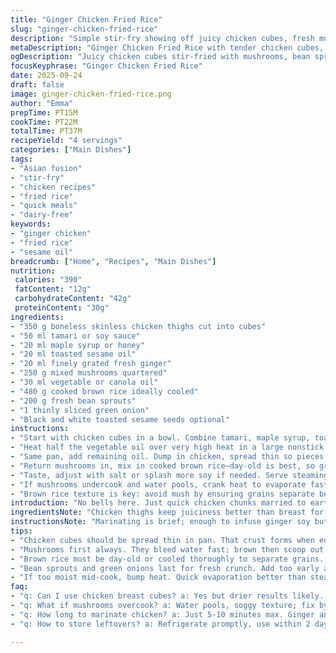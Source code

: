 ```yaml
---
title: "Ginger Chicken Fried Rice"
slug: "ginger-chicken-fried-rice"
description: "Simple stir-fry showing off juicy chicken cubes, fresh mushrooms, crisp bean sprouts, and just a hint of ginger, all tossed with nutty sesame oil and a tangy soy-honey glaze. Brown rice holds it all together with chew and bite, making a wholesome, no-dairy meal with a touch of crunch from sesame seeds. Quick and flexible for weeknights or brunch. No eggs, no fuss."
metaDescription: "Ginger Chicken Fried Rice with tender chicken cubes, crisp mushrooms, fresh bean sprouts; tossed in soy-honey glaze and nutty sesame oil for quick Asian fusion meals"
ogDescription: "Juicy chicken cubes stir-fried with mushrooms, bean sprouts, and brown rice; coated in a ginger soy glaze. Fast, flexible, packed with texture and punch."
focusKeyphrase: "Ginger Chicken Fried Rice"
date: 2025-09-24
draft: false
image: ginger-chicken-fried-rice.png
author: "Emma"
prepTime: PT15M
cookTime: PT22M
totalTime: PT37M
recipeYield: "4 servings"
categories: ["Main Dishes"]
tags:
- "Asian fusion"
- "stir-fry"
- "chicken recipes"
- "fried rice"
- "quick meals"
- "dairy-free"
keywords:
- "ginger chicken"
- "fried rice"
- "sesame oil"
breadcrumb: ["Home", "Recipes", "Main Dishes"]
nutrition: 
 calories: "390"
 fatContent: "12g"
 carbohydrateContent: "42g"
 proteinContent: "30g"
ingredients:
- "350 g boneless skinless chicken thighs cut into cubes"
- "50 ml tamari or soy sauce"
- "20 ml maple syrup or honey"
- "20 ml toasted sesame oil"
- "20 ml finely grated fresh ginger"
- "250 g mixed mushrooms quartered"
- "30 ml vegetable or canola oil"
- "480 g cooked brown rice ideally cooled"
- "200 g fresh bean sprouts"
- "1 thinly sliced green onion"
- "Black and white toasted sesame seeds optional"
instructions:
- "Start with chicken cubes in a bowl. Combine tamari, maple syrup, toasted sesame oil, and ginger separately. Pull out 20 ml of this liquid, toss with chicken to marinate briefly, 5-10 minutes max. Reserve rest of sauce for later."
- "Heat half the vegetable oil over very high heat in a large nonstick skillet. Mushrooms go in first; sizzle until nicely browned, releasing earthiness but not soggy. Season with salt and pepper. Once edges crisp, scoop out; keep plate nearby."
- "Same pan, add remaining oil. Dump in chicken, spread thin so pieces get caramelized crust, maybe 7-9 minutes. Stir only after firm edges form; watch juices clear but don't dry out."
- "Return mushrooms in, mix in cooked brown rice—day-old is best, so grains separate. Toss aggressively to break up clumps. Bean sprouts and green onion follow, give fresh crunch and brightness. Pour in reserved sauce, toss hard to coat everything evenly, heat through until aroma hits peak pot-pouring moment."
- "Taste, adjust with salt or splash more soy if needed. Serve steaming in bowls, sprinkle with toasted sesame seeds for nutty pop and slight bitterness contrast."
- "If mushrooms undercook and water pools, crank heat to evaporate fast or drain excess. Chicken overcooked means tough bites; keep an eye early on and trust the smell and color. Using tamari is fine for gluten-free swap."
- "Brown rice texture is key: avoid mush by ensuring grains separate before adding to pan. Leftover rice from the fridge is gold here."
introduction: "No bells here. Just quick chicken chunks married to earthy mushrooms and zingy ginger, swimming in a mix of soy, honey, and smoky sesame oil. Brown rice with chew—not that mushy stuff—rolling with fresh bean sprouts that crackle under teeth. I skip the eggs usually; nothing lost. No weird steps; straightforward ‘put it all together and watch it sing’ kinda meal. This isn’t delicate fine dining. It’s get-your-hands-dirty stir-fry that hits the right textures and smells. Learned from slipping too much soy one time—balance is everything. Crisp mushrooms before chicken, or risk them turning to rubber. Toss the rice cold, else mush city. A quick meal that does not run from flavor or texture."
ingredientsNote: "Chicken thighs keep juiciness better than breast for frying—less dry mess. Tamari works well if you want gluten-free; else regular soy sauce or even coconut aminos for subtle sweetness. Maple syrup replaces honey easily, just a hint less sticky, more woodsy flavor. Fresh ginger’s non-negotiable here; powdered ginger jars just don’t pop. Mushrooms? I switch between cremini and white button depending on price or freshness. Vegetable oil must withstand high heat—avoid olive oil here. Brown rice is best pre-cooked and cooled, to keep grains from sticking together. Bean sprouts add freshness and crunch; skip if unavailable but expect less texture contrast. Green onions are last-minute brightness—don’t overcook."
instructionsNote: "Marinating is brief; enough to infuse ginger soy but prevent chicken from steaming in sauce. Mushrooms go in first because they need longer to brown and avoid soggy outcomes—most people skip this and regret it when everything looks wet. Use a large nonstick pan to prevent sticking and uneven cooking. Brown rice should be as dry as possible. If you don’t have day-old, spread cooked rice on tray to cool and dry before frying. Chicken cooks at high heat, forming edges before stirring, so you get that browned crust, not rubbery pieces. Tossing everything vigorously at the end ensures heat penetrates and flavors coat rice. Taste before calling done. Sesame seeds add texture and visual interest but can be replaced with chopped scallions or toasted nuts if you want a twist. Watch hot oil splatters when reheating bean sprouts—dry well beforehand."
tips:
- "Chicken cubes should be spread thin in pan. That crust forms when edges firm up, not soggy. Stirring too soon kills caramelization. High heat, but watch fast. Juices clear means nearly done; dry means overcooked."
- "Mushrooms first always. They bleed water fast; brown then scoop out. Edge crisp signals moisture loss. Skip mushrooms undercooked or you get that water pooling, turning rice mushy. Sizzle sound sharp; smell earthy as guide."
- "Brown rice must be day-old or cooled thoroughly to separate grains. Warm or fresh rice clumps, gets sticky mess. Toss hard, break lumps while stir-frying. Leftover fridge rice gold for proper texture—break with fingers before pan."
- "Bean sprouts and green onions last for fresh crunch. Add too early and they wilt, lose snap. Pour reserved sauce over all, toss vigorously so rice grains get coated, not drowned. Heating till aroma peaks, sound shifts—sign all flavors united."
- "If too moist mid-cook, bump heat. Quick evaporation better than steaming. Oil must be neutral and high smoke point; vegetable or canola. Olive oil burns, bitter edges. Swap tamari with soy for gluten-free, maple syrup for less sticky honey."
faq:
- "q: Can I use chicken breast cubes? a: Yes but drier results likely. Thighs hold juice better under high heat. Watch timing, tend to firm quicker. Marinate same way but shorter. More prone to rubbery chunks."
- "q: What if mushrooms overcook? a: Water pools, soggy texture; fix by quick draining or ramp heat to evaporate fast. Add zucchini or bell pepper chopped if mushrooms scarce, but after chicken done. Keeps moisture balanced."
- "q: How long to marinate chicken? a: Just 5-10 minutes max. Ginger and soy flavors penetrate fast. Longer means steaming effect and lose crust chance. Use reserved sauce for finishing touch, not soaking time."
- "q: How to store leftovers? a: Refrigerate promptly, use within 2 days. Reheat in pan with splash oil, high heat to revive crispy bits. Microwave dry, lose texture. Freeze okay but rice might soften on thaw."

---
```

